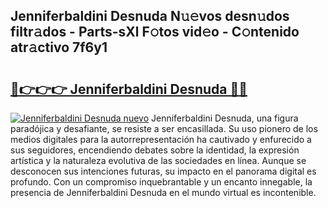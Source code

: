 ## Jenniferbaldini Desnuda N𝚞𝚎vos desn𝚞dos filtr𝚊dos - Parts-sXl F𝚘tos vid𝚎o - C𝚘ntenido atr𝚊ctivo 7f6y1

# <h2><a href="http://mbcbmg.tromn.icu/?c=Jenniferbaldini+Desnuda">🔗👉👉👉 Jenniferbaldini Desnuda 🔗🔗</a></h2>

[![Jenniferbaldini Desnuda nuevo](https://i.imgur.com/pEAQMta.gif)](http://mbcbmg.tromn.icu/?c=Jenniferbaldini+Desnuda)
Jenniferbaldini Desnuda, una figura paradójica y desafiante, se resiste a ser encasillada. Su uso pionero de los medios digitales para la autorrepresentación ha cautivado y enfurecido a sus seguidores, encendiendo debates sobre la identidad, la expresión artística y la naturaleza evolutiva de las sociedades en línea. Aunque se desconocen sus intenciones futuras, su impacto en el panorama digital es profundo. Con un compromiso inquebrantable y un encanto innegable, la presencia de Jenniferbaldini Desnuda en el mundo virtual es incontenible.
